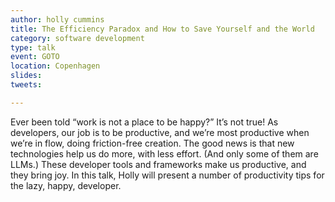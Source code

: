 ```yaml
---
author: holly cummins
title: The Efficiency Paradox and How to Save Yourself and the World
category: software development
type: talk
event: GOTO
location: Copenhagen
slides:
tweets:

---
```

Ever been told “work is not a place to be happy?” It’s not true! As developers, our job is to be productive, and we’re most productive when we’re in flow, doing friction-free creation. The good news is that new technologies help us do more, with less effort. (And only some of them are LLMs.) These developer tools and frameworks make us productive, and they bring joy. In this talk, Holly will present a number of productivity tips for the lazy, happy, developer. 

